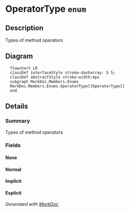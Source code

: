# OperatorType `enum`

## Description
Types of method operators

## Diagram
```mermaid
  flowchart LR
  classDef interfaceStyle stroke-dasharray: 5 5;
  classDef abstractStyle stroke-width:4px
  subgraph MarkDoc.Members.Enums
  MarkDoc.Members.Enums.OperatorType[[OperatorType]]
  end
```

## Details
### Summary
Types of method operators

### Fields
#### None


#### Normal


#### Implicit


#### Explicit


*Generated with* [*MarkDoc*](https://github.com/hailstorm75/MarkDoc.Core)
